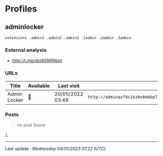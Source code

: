 # Profiles

## **adminlocker**


_`extensions .admin1 .admin2 .admin3 .1admin .2admin .3admin`_

### External analysis
- http://t.me/dotADMINbot

### URLs
| Title | Available | Last visit | fqdn | screen 
|---|---|---|---|---|
| Admin Locker | 🔴 | 20/05/2022 03:49 | `http://adminavf4cikzbv6mbbp7ujpwhygnn2t3egiz2pswldj32krrml42wyd.onion` | ❌ | 

### Posts

> no post found



[⤴️](profiles?id=group-profiles)

 --- 


Last update : _Wednesday 04/01/2023 07.22 (UTC)_
